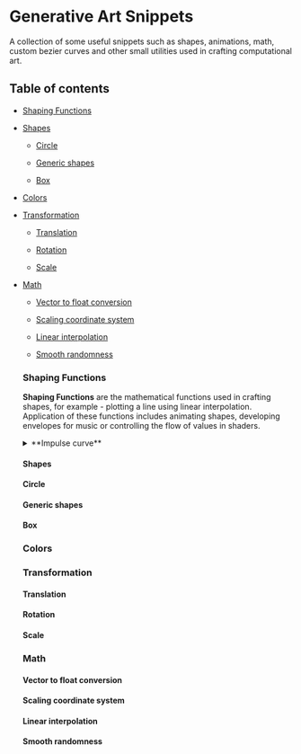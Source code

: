 # Generative Art Snippets

A collection of some useful snippets such as shapes, animations, math, custom bezier curves and other small utilities used in crafting computational art.

## Table of contents

* [Shaping Functions](#shaping-functions)

* [Shapes](#shapes)
  
  * [Circle](#circle)
  
  * [Generic shapes](#generic-shapes)
  
  * [Box](#box)
  
* [Colors](#colors)

* [Transformation](#transformation)

  * [Translation](#translation)
  
  * [Rotation](#rotation)
  
  * [Scale](#scale)
  
* [Math](#math)

  * [Vector to float conversion](#vector-to-float-conversion)
  
  * [Scaling coordinate system](#scaling-coordinate-system)
  
  * [Linear interpolation](#linear-interpolation)
  
  * [Smooth randomness](#smooth-randomness)
  
  ### Shaping Functions
  
  **Shaping Functions** are the mathematical functions used in crafting shapes, for example - plotting a line using linear  interpolation. Application of these functions includes animating shapes, developing envelopes for music or controlling the flow of values in shaders.

  <details>
    <summary>**Impulse curve**</summary>
    ```glsl
      float impulse( float k, float x ) {
        float h = k*x;
        return h*exp(1.0-h);
      }
    ```
  </details>
  
  #### Shapes
  
  #### Circle
  
  #### Generic shapes
  
  #### Box
  
  ### Colors
  
  ### Transformation
  
  #### Translation
  
  #### Rotation
  
  #### Scale
  
  ### Math
  
  #### Vector to float conversion
  
  #### Scaling coordinate system
  
  #### Linear interpolation
  
  #### Smooth randomness
